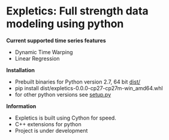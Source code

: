 # Expletics: Full strength data modeling using python

**Current supported time series features**
* Dynamic Time Warping
* Linear Regression

**Installation**
* Prebuilt binaries for Python version 2.7, 64 bit [dist/](https://github.com/jaredbebb/expletics/tree/master/expletics/dist)
 * pip install dist/expletics-0.0.0-cp27-cp27m-win_amd64.whl
* for other python versions see [setup.py](https://github.com/jaredbebb/expletics/blob/master/expletics/setup.py)

**Information**
* Expletics is built using Cython for speed.
* C++ extensions for python
* Project is under development